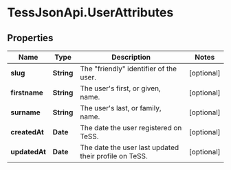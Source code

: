 # TessJsonApi.UserAttributes

## Properties
Name | Type | Description | Notes
------------ | ------------- | ------------- | -------------
**slug** | **String** | The \"friendly\" identifier of the user. | [optional] 
**firstname** | **String** | The user's first, or given, name. | [optional] 
**surname** | **String** | The user's last, or family, name. | [optional] 
**createdAt** | **Date** | The date the user registered on TeSS. | [optional] 
**updatedAt** | **Date** | The date the user last updated their profile on TeSS. | [optional] 


